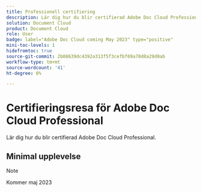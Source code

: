 ```yaml
---
title: Professionell certifiering
description: Lär dig hur du blir certifierad Adobe Doc Cloud Professional.
solution: Document Cloud
product: Document Cloud
role: User
badge: label="Adobe Doc Cloud coming May 2023" type="positive"
mini-toc-levels: 1
hidefromtoc: true
source-git-commit: 2b08639dc4392a313f5f3cefbf69a78d8a29d0ab
workflow-type: tm+mt
source-wordcount: '41'
ht-degree: 0%

---
```


# Certifieringsresa för Adobe Doc Cloud Professional

Lär dig hur du blir certifierad Adobe Doc Cloud Professional.

## Minimal upplevelse

>[!NOTE]
>
>Kommer maj 2023

